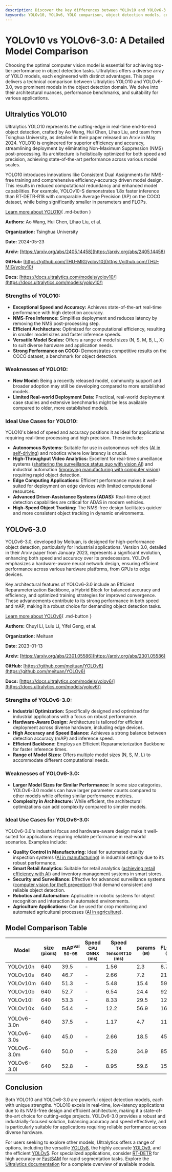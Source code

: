 ```yaml
---
description: Discover the key differences between YOLOv10 and YOLOv6-3.0, including architecture, performance benchmarks, and ideal use cases for object detection.
keywords: YOLOv10, YOLOv6, YOLO comparison, object detection models, computer vision, deep learning, benchmark, NMS-free, model architecture, Ultralytics
---
```


# YOLOv10 vs YOLOv6-3.0: A Detailed Model Comparison

Choosing the optimal computer vision model is essential for achieving top-tier performance in object detection tasks. Ultralytics offers a diverse array of YOLO models, each engineered with distinct advantages. This page delivers a technical comparison between Ultralytics YOLO10 and YOLOv6-3.0, two prominent models in the object detection domain. We delve into their architectural nuances, performance benchmarks, and suitability for various applications.

<script async src="https://cdn.jsdelivr.net/npm/chart.js"></script>
<script defer src="../../javascript/benchmark.js"></script>

<canvas id="modelComparisonChart" width="1024" height="400" active-models='["YOLOv10", "YOLOv6-3.0"]'></canvas>

## Ultralytics YOLO10

Ultralytics YOLO10 represents the cutting-edge in real-time end-to-end object detection, crafted by Ao Wang, Hui Chen, Lihao Liu, and team from Tsinghua University, as detailed in their paper released on Arxiv in May 2024. YOLO10 is engineered for superior efficiency and accuracy, streamlining deployment by eliminating Non-Maximum Suppression (NMS) post-processing. Its architecture is holistically optimized for both speed and precision, achieving state-of-the-art performance across various model scales.

YOLO10 introduces innovations like Consistent Dual Assignments for NMS-free training and comprehensive efficiency-accuracy driven model design. This results in reduced computational redundancy and enhanced model capabilities. For example, YOLOv10-S demonstrates 1.8x faster inference than RT-DETR-R18 with comparable Average Precision (AP) on the COCO dataset, while being significantly smaller in parameters and FLOPs.

[Learn more about YOLO10](https://docs.ultralytics.com/models/yolov10/){ .md-button }

**Authors:** Ao Wang, Hui Chen, Lihao Liu, et al.

**Organization:** Tsinghua University

**Date:** 2024-05-23

**Arxiv:** [https://arxiv.org/abs/2405.14458](https://arxiv.org/abs/2405.14458)

**GitHub:** [https://github.com/THU-MIG/yolov10](https://github.com/THU-MIG/yolov10)

**Docs:** [https://docs.ultralytics.com/models/yolov10/](https://docs.ultralytics.com/models/yolov10/)

### Strengths of YOLO10:

- **Exceptional Speed and Accuracy:** Achieves state-of-the-art real-time performance with high detection accuracy.
- **NMS-Free Inference:** Simplifies deployment and reduces latency by removing the NMS post-processing step.
- **Efficient Architecture:** Optimized for computational efficiency, resulting in smaller model sizes and faster inference speeds.
- **Versatile Model Scales:** Offers a range of model sizes (N, S, M, B, L, X) to suit diverse hardware and application needs.
- **Strong Performance on COCO:** Demonstrates competitive results on the COCO dataset, a benchmark for object detection.

### Weaknesses of YOLO10:

- **New Model:** Being a recently released model, community support and broader adoption may still be developing compared to more established models.
- **Limited Real-world Deployment Data:** Practical, real-world deployment case studies and extensive benchmarks might be less available compared to older, more established models.

### Ideal Use Cases for YOLO10:

YOLO10's blend of speed and accuracy positions it as ideal for applications requiring real-time processing and high precision. These include:

- **Autonomous Systems:** Suitable for use in autonomous vehicles ([AI in self-driving](https://www.ultralytics.com/solutions/ai-in-self-driving)) and robotics where low latency is crucial.
- **High-Throughput Video Analytics:** Excellent for real-time surveillance systems ([shattering the surveillance status quo with vision AI](https://www.ultralytics.com/blog/shattering-the-surveillance-status-quo-with-vision-ai)) and industrial automation ([improving manufacturing with computer vision](https://www.ultralytics.com/blog/improving-manufacturing-with-computer-vision)) requiring rapid object detection.
- **Edge Computing Applications:** Efficient performance makes it well-suited for deployment on edge devices with limited computational resources.
- **Advanced Driver-Assistance Systems (ADAS):** Real-time object detection capabilities are critical for ADAS in modern vehicles.
- **High-Speed Object Tracking:** The NMS-free design facilitates quicker and more consistent object tracking in dynamic environments.

## YOLOv6-3.0

YOLOv6-3.0, developed by Meituan, is designed for high-performance object detection, particularly for industrial applications. Version 3.0, detailed in their Arxiv paper from January 2023, represents a significant evolution, enhancing both speed and accuracy over its predecessors. YOLOv6 emphasizes a hardware-aware neural network design, ensuring efficient performance across various hardware platforms, from GPUs to edge devices.

Key architectural features of YOLOv6-3.0 include an Efficient Reparameterization Backbone, a Hybrid Block for balanced accuracy and efficiency, and optimized training strategies for improved convergence. These advancements contribute to its strong performance in both speed and mAP, making it a robust choice for demanding object detection tasks.

[Learn more about YOLOv6](https://docs.ultralytics.com/models/yolov6/){ .md-button }

**Authors:** Chuyi Li, Lulu Li, Yifei Geng, et al.

**Organization:** Meituan

**Date:** 2023-01-13

**Arxiv:** [https://arxiv.org/abs/2301.05586](https://arxiv.org/abs/2301.05586)

**GitHub:** [https://github.com/meituan/YOLOv6](https://github.com/meituan/YOLOv6)

**Docs:** [https://docs.ultralytics.com/models/yolov6/](https://docs.ultralytics.com/models/yolov6/)

### Strengths of YOLOv6-3.0:

- **Industrial Optimization:** Specifically designed and optimized for industrial applications with a focus on robust performance.
- **Hardware-Aware Design:** Architecture is tailored for efficient deployment across diverse hardware, including edge devices.
- **High Accuracy and Speed Balance:** Achieves a strong balance between detection accuracy (mAP) and inference speed.
- **Efficient Backbone:** Employs an Efficient Reparameterization Backbone for faster inference times.
- **Range of Model Sizes:** Offers multiple model sizes (N, S, M, L) to accommodate different computational needs.

### Weaknesses of YOLOv6-3.0:

- **Larger Model Sizes for Similar Performance:** In some size categories, YOLOv6-3.0 models can have larger parameter counts compared to other models while offering similar performance metrics.
- **Complexity in Architecture:** While efficient, the architectural optimizations can add complexity compared to simpler models.

### Ideal Use Cases for YOLOv6-3.0:

YOLOv6-3.0's industrial focus and hardware-aware design make it well-suited for applications requiring reliable performance in real-world scenarios. Examples include:

- **Quality Control in Manufacturing:** Ideal for automated quality inspection systems ([AI in manufacturing](https://www.ultralytics.com/solutions/ai-in-manufacturing)) in industrial settings due to its robust performance.
- **Smart Retail Analytics:** Suitable for retail analytics ([achieving retail efficiency with AI](https://www.ultralytics.com/blog/achieving-retail-efficiency-with-ai)) and inventory management systems in smart stores.
- **Security and Surveillance:** Effective for advanced surveillance systems ([computer vision for theft prevention](https://www.ultralytics.com/blog/computer-vision-for-theft-prevention-enhancing-security)) that demand consistent and reliable object detection.
- **Robotics and Automation:** Applicable in robotic systems for object recognition and interaction in automated environments.
- **Agriculture Applications:** Can be used for crop monitoring and automated agricultural processes ([AI in agriculture](https://www.ultralytics.com/solutions/ai-in-agriculture)).

## Model Comparison Table

| Model       | size<br><sup>(pixels) | mAP<sup>val<br>50-95 | Speed<br><sup>CPU ONNX<br>(ms) | Speed<br><sup>T4 TensorRT10<br>(ms) | params<br><sup>(M) | FLOPs<br><sup>(B) |
| ----------- | --------------------- | -------------------- | ------------------------------ | ----------------------------------- | ------------------ | ----------------- |
| YOLOv10n    | 640                   | 39.5                 | -                              | 1.56                                | 2.3                | 6.7               |
| YOLOv10s    | 640                   | 46.7                 | -                              | 2.66                                | 7.2                | 21.6              |
| YOLOv10m    | 640                   | 51.3                 | -                              | 5.48                                | 15.4               | 59.1              |
| YOLOv10b    | 640                   | 52.7                 | -                              | 6.54                                | 24.4               | 92.0              |
| YOLOv10l    | 640                   | 53.3                 | -                              | 8.33                                | 29.5               | 120.3             |
| YOLOv10x    | 640                   | 54.4                 | -                              | 12.2                                | 56.9               | 160.4             |
|             |                       |                      |                                |                                     |                    |                   |
| YOLOv6-3.0n | 640                   | 37.5                 | -                              | 1.17                                | 4.7                | 11.4              |
| YOLOv6-3.0s | 640                   | 45.0                 | -                              | 2.66                                | 18.5               | 45.3              |
| YOLOv6-3.0m | 640                   | 50.0                 | -                              | 5.28                                | 34.9               | 85.8              |
| YOLOv6-3.0l | 640                   | 52.8                 | -                              | 8.95                                | 59.6               | 150.7             |

## Conclusion

Both YOLO10 and YOLOv6-3.0 are powerful object detection models, each with unique strengths. YOLO10 excels in real-time, low-latency applications due to its NMS-free design and efficient architecture, making it a state-of-the-art choice for cutting-edge projects. YOLOv6-3.0 provides a robust and industrially-focused solution, balancing accuracy and speed effectively, and is particularly suitable for applications requiring reliable performance across diverse hardware.

For users seeking to explore other models, Ultralytics offers a range of options, including the versatile [YOLOv8](https://docs.ultralytics.com/models/yolov8/), the highly accurate [YOLOv9](https://docs.ultralytics.com/models/yolov9/), and the efficient [YOLOv5](https://docs.ultralytics.com/models/yolov5/). For specialized applications, consider [RT-DETR](https://docs.ultralytics.com/models/rtdetr/) for high accuracy or [FastSAM](https://docs.ultralytics.com/models/fast-sam/) for rapid segmentation tasks. Explore the [Ultralytics documentation](https://docs.ultralytics.com/models/) for a complete overview of available models.
